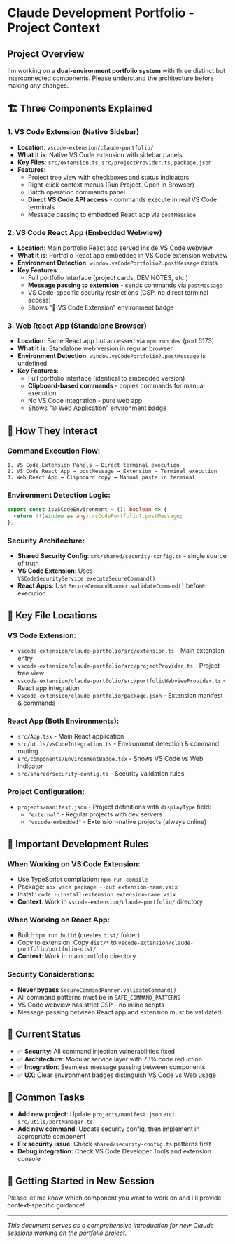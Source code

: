# Claude Development Portfolio - Project Context

## Project Overview
I'm working on a **dual-environment portfolio system** with three distinct but interconnected components. Please understand the architecture before making any changes.

## 🏗️ **Three Components Explained**

### 1. **VS Code Extension (Native Sidebar)**
- **Location**: `vscode-extension/claude-portfolio/`
- **What it is**: Native VS Code extension with sidebar panels
- **Key Files**: `src/extension.ts`, `src/projectProvider.ts`, `package.json`
- **Features**:
  - Project tree view with checkboxes and status indicators
  - Right-click context menus (Run Project, Open in Browser)
  - Batch operation commands panel
  - **Direct VS Code API access** - commands execute in real VS Code terminals
  - Message passing to embedded React app via `postMessage`

### 2. **VS Code React App (Embedded Webview)**
- **Location**: Main portfolio React app served inside VS Code webview
- **What it is**: Portfolio React app embedded in VS Code extension webview
- **Environment Detection**: `window.vsCodePortfolio?.postMessage` exists
- **Key Features**:
  - Full portfolio interface (project cards, DEV NOTES, etc.)
  - **Message passing to extension** - sends commands via `postMessage`
  - VS Code-specific security restrictions (CSP, no direct terminal access)
  - Shows "🔌 VS Code Extension" environment badge

### 3. **Web React App (Standalone Browser)**
- **Location**: Same React app but accessed via `npm run dev` (port 5173)
- **What it is**: Standalone web version in regular browser
- **Environment Detection**: `window.vsCodePortfolio?.postMessage` is undefined
- **Key Features**:
  - Full portfolio interface (identical to embedded version)
  - **Clipboard-based commands** - copies commands for manual execution
  - No VS Code integration - pure web app
  - Shows "🌐 Web Application" environment badge

## 🔄 **How They Interact**

### **Command Execution Flow**:
```
1. VS Code Extension Panels → Direct terminal execution
2. VS Code React App → postMessage → Extension → Terminal execution  
3. Web React App → Clipboard copy → Manual paste in terminal
```

### **Environment Detection Logic**:
```typescript
export const isVSCodeEnvironment = (): boolean => {
  return !!(window as any).vsCodePortfolio?.postMessage;
};
```

### **Security Architecture**:
- **Shared Security Config**: `src/shared/security-config.ts` - single source of truth
- **VS Code Extension**: Uses `VSCodeSecurityService.executeSecureCommand()`
- **React Apps**: Use `SecureCommandRunner.validateCommand()` before execution

## 📁 **Key File Locations**

### VS Code Extension:
- `vscode-extension/claude-portfolio/src/extension.ts` - Main extension entry
- `vscode-extension/claude-portfolio/src/projectProvider.ts` - Project tree view
- `vscode-extension/claude-portfolio/src/portfolioWebviewProvider.ts` - React app integration
- `vscode-extension/claude-portfolio/package.json` - Extension manifest & commands

### React App (Both Environments):
- `src/App.tsx` - Main React application
- `src/utils/vsCodeIntegration.ts` - Environment detection & command routing
- `src/components/EnvironmentBadge.tsx` - Shows VS Code vs Web indicator
- `src/shared/security-config.ts` - Security validation rules

### Project Configuration:
- `projects/manifest.json` - Project definitions with `displayType` field:
  - `"external"` - Regular projects with dev servers
  - `"vscode-embedded"` - Extension-native projects (always online)

## 🎯 **Important Development Rules**

### **When Working on VS Code Extension**:
- Use TypeScript compilation: `npm run compile`
- Package: `npx vsce package --out extension-name.vsix`
- Install: `code --install-extension extension-name.vsix`
- **Context**: Work in `vscode-extension/claude-portfolio/` directory

### **When Working on React App**:
- Build: `npm run build` (creates `dist/` folder)
- Copy to extension: Copy `dist/*` to `vscode-extension/claude-portfolio/portfolio-dist/`
- **Context**: Work in main portfolio directory

### **Security Considerations**:
- **Never bypass** `SecureCommandRunner.validateCommand()`
- All command patterns must be in `SAFE_COMMAND_PATTERNS`
- VS Code webview has strict CSP - no inline scripts
- Message passing between React app and extension must be validated

## 🔧 **Current Status**
- ✅ **Security**: All command injection vulnerabilities fixed
- ✅ **Architecture**: Modular service layer with 73% code reduction
- ✅ **Integration**: Seamless message passing between components
- ✅ **UX**: Clear environment badges distinguish VS Code vs Web usage

## 🎪 **Common Tasks**
- **Add new project**: Update `projects/manifest.json` and `src/utils/portManager.ts`
- **Add new command**: Update security config, then implement in appropriate component
- **Fix security issue**: Check `shared/security-config.ts` patterns first
- **Debug integration**: Check VS Code Developer Tools and extension console

## 🚀 **Getting Started in New Session**
Please let me know which component you want to work on and I'll provide context-specific guidance!

---

*This document serves as a comprehensive introduction for new Claude sessions working on the portfolio project.*